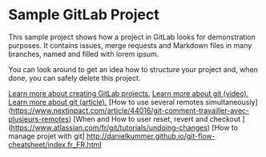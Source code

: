 # Sample GitLab Project

This sample project shows how a project in GitLab looks for demonstration purposes. It contains issues, merge requests and Markdown files in many branches,
named and filled with lorem ipsum.

You can look around to get an idea how to structure your project and, when done, you can safely delete this project.

[Learn more about creating GitLab projects.](https://docs.gitlab.com/ee/gitlab-basics/create-project.html)
[Learn more about git (video).](https://grafikart.fr/formations/git)
[Learn more about git (article).](https://www.pierre-giraud.com/git-github-apprendre-cours/)
[How to use several remotes simultaneously] (https://www.nextinpact.com/article/44016/git-comment-travailler-avec-plusieurs-remotes)
[When and How to user reset, revert and checkout ] (https://www.atlassian.com/fr/git/tutorials/undoing-changes)
[How to manage projet with git] http://danielkummer.github.io/git-flow-cheatsheet/index.fr_FR.html
